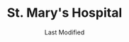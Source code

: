 ---
layout: location-page
date: Last Modified
description: "Local COVID-19 testing is available at St. Mary's Hospital in Jefferson City, Missouri, USA."
permalink: "locations/missouri/jefferson-city/st-marys-hospital/"
tags:
  - locations
  - missouri
title: St. Mary's Hospital
uniqueName: st-marys-hospital
state: Missouri
stateAbbr: MO
hood: "Jefferson City"
address: "2505 Mission Drive"
city: "Jefferson City"
zip: "65109"
zipsNearby: "65441 65443 65452 65453 65457 65459 65463 65473 65584 65486 65532 65534 65535 65786 65591 65529 65550 65556 65787 65401 65402 65409 65559 65567 65580 65582 65583 65001 65230 65320 65010 65231 65011 63013 65013 63333 65232 63014 65322 65014 65062 65016 65233 65017 65237 65018 65042 65020 65023 65240 65024 65243 65025 65324 65325 65201 65202 65203 65205 65211 65212 65215 65216 65217 65218 65299 65326 65026 65072 65032 63345 65248 65329 65034 65250 65035 65251 63037 65254 65037 65038 65255 65256 65039 65040 65041 65257 63350 65043 65334 65335 65046 65101 65102 65103 65104 65105 65106 65107 65108 65109 65110 65111 63351 65047 65262 65048 63352 65049 65050 63056 65051 65052 65053 65054 65055 63357 65264 65058 65265 63359 65270 65059 63361 65345 65036 65061 65347 65063 63363 65274 63068 65064 65065 65348 65066 65276 65067 65068 65278 65069 65279 63091 65280 65074 65075 65076 65282 65301 65302 65350 65077 65078 65284 63080 65079 65354 65080 65285 65081 63378 63381 65082 65083 65084 63383 63384 65085 63388 65287" 
mapUrl: "http://maps.apple.com/?q=St+Marys+Hospital&address=2505+Mission+Drive,Jefferson+City,Missouri,65109"
locationType: Drive-thru
phone: "573-681-3000"
website: "https://www.ssmhealth.com/coronavirus-updates"
onlineBooking: undefined
closed: undefined
closedUpdate: May 18th, 2020
notes: "By appointment only. Requires doctor's referral."
days: Contact for hours of operation.
ctaMessage: Learn more
ctaUrl: "https://www.ssmhealth.com/coronavirus-updates"
---